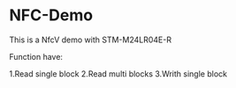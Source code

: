 # NFC-Demo

This is a NfcV demo with STM-M24LR04E-R

Function have:

  1.Read single block
  2.Read multi blocks
  3.Writh single block
